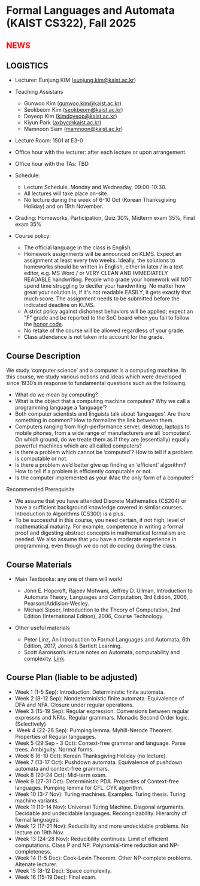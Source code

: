 Formal Languages and Automata (KAIST CS322), Fall 2025
====================


<span style="color:red">NEWS</span>
---------------------



LOGISTICS
---------------------
- Lecturer: Eunjung KIM (eunjung.kim@kaist.ac.kr)

- Teaching Assistans 
  - Gunwoo Kim (gunwoo.kim@kaist.ac.kr)
  - Seokbeom Kim (seokbeom@kaist.ac.kr)
  - Doyeop Kim (kimdoyeop@kaist.ac.kr)
  - Kiyun Park (axbyc@kaist.ac.kr)
  - Mamnoon Siam (mamnoon@kaist.ac.kr)
    
- Lecture Room: 1501 at E3-0
  
- Office hour with the lecturer: after each lecture or upon arrangement.
- Office hour with the TAs: TBD
  

  
- Schedule: 
  - Lecture Schedule. Monday and Wednesday, 09:00-10:30.
  - All lectures will take place on-site.
  - No lecture during the week of 6-10 Oct (Korean Thanksgiving Holiday) and on 19th November.
     
- Grading: Homeworks, Participation, Quiz 30%, Midterm exam 35%, Final exam 35%
  
 
- Course policy:
  - The official language in the class is English. 
  - Homework assignments will be announced on KLMS. Expect an assignment at least every two weeks. Ideally, the solutions to homeworks should be written in English, either in latex / in a text editor, e.g. MS Word / or VERY CLEAN AND IMMEDIATELY READABLE handwriting. People who grade your homework will NOT spend time struggling to decifer your handwriting. No matter how great your solution is, if it's not readable EASILY, it gets exactly that much score. The assignment needs to be submitted before the indicated deadline on KLMS. 
  - A strict policy against dishonest behaviors will be applied; expect an "F" grade and be reported to the SoC board when you fail to follow the [honor code](https://cs.kaist.ac.kr/content?menu=309).
  - No retake of the course will be allowed regardless of your grade.
  - Class attendance is not taken into account for the grade.


Course Description
-------------------
We study ‘computer science’ and a computer is a computing machine. In this course, we study various notions and ideas which were developed since 1930’s in response to fundamental questions such as the following. 
  - What do we mean by computing? 
  - What is the object that a computing machine computes? Why we call a programming language a ‘language’?
- Both computer scientists and linguists talk about ‘languages’. Are there something in common? How to formalize the link between them.
- Computers ranging from high-performance server, desktop, laptops to mobile phones, from a wide range of manufacturers are all ‘computers’. On which ground, do we treate them as if they are (essentially) equally powerful machines which are all called computers?
- Is there a problem which cannot be ‘computed’? How to tell if a problem is computable or not.
- Is there a problem we’d better give up finding an ‘efficient’ algorithm? How to tell if a problem is efficiently computable or not.
- Is the computer implemented as your iMac the only form of a computer? 

Recommended Prerequisite
- We assume that you have attended Discrete Mathematics (CS204) or have a sufficient background knowledge covered in similar courses. Introduction to Algorithms (CS300) is a plus. 
- To be successful in this course, you need certain, if not high, level of mathematical maturity. For example, competence in writing a formal proof and digesting abstract concepts in mathematical formalism are needed. 
We also assume that you have a moderate experience in programming, even though we do not do coding during the class.


Course Materials
-------------------
- Main Textbooks: any one of them will work! 
  - John E. Hopcroft, Rajeev Motwani, Jeffrey D. Ullman, Introduction to Automata Theory, Languages and Computation, 3rd Edition, 2006, Pearson/Addision-Wesley. 
  - Michael Sipser, Introduction to the Theory of Computation, 2nd Edition (International Edition), 2006, Course Technology. 

- Other useful materials
  - Peter Linz, An Introduction to Formal Languages and Automata, 6th Edition, 2017, Jones & Bartlett Learning.
  - Scott Aaronson’s lecture notes on Automata, computability and complexity. [Link](https://ocw.mit.edu/courses/6-045j-automata-computability-and-complexity-spring-2011/pages/lecture-notes/).

 
Course Plan (liable to be adjusted)
------------
- Week 1 (1-5 Sep): Introduction. Deterministic finite automata.
- Week 2 (8-12 Sep): Nondeterministic finite automata. Equivalence of DFA and NFA. Closure under regular operations. 
- Week 3 (15-19 Sep): Regular expression. Conversions between regular expressns and NFAs. Regular grammars. Monadic Second Order logic. (Selectively)
-  Week 4 (22-26 Sep): Pumping lemma. Myhill-Nerode Theorem. Properties of Regular languages.
- Week 5 (29 Sep - 3 Oct): Context-free grammar and language. Parse trees. Ambiguity. Normal forms. 
- Week 6 (6-10 Oct): Korean Thanksgiving Holiday (no lecture).
- Week 7 (13-17 Oct): Pushdown automata. Equivalence of pushdown automata and context-free grammars.
- Week 8 (20-24 Oct): Mid-term exam.
- Week 9 (27-31 Oct): Deterministic PDA. Properties of Context-free languages. Pumping lemma for CFL. CYK algorithm.
- Week 10 (3-7 Nov): Turing machines. Examples. Turing thesis. Turing machine variants. 
- Week 11 (10-14 Nov): Universal Turing Machine. Diagonal arguments. Decidable and undecidable languages. Recongnizability. Hierarchy of formal languages.
- Week 12 (17-21 Nov): Reducibility and more undecidable problems. No lecture on 19th Nov.
- Week 13 (24-28 Nov): Reducibility continues. Limit of efficient computations. Class P and NP. Polynomial-time reduction and NP-completeness. 
- Week 14 (1-5 Dec): Cook-Levin Theorem. Other NP-complete problems. Altenate lecturer.
- Week 15 (8-12 Dec): Space complexity. 
- Week 16 (15-19 Dec): Final exam.



